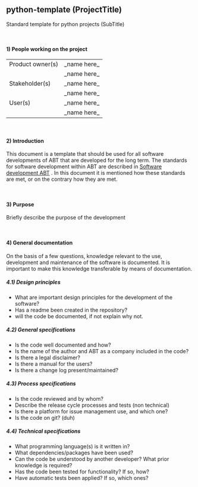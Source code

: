 ## python-template (ProjectTitle)
Standard template for python projects (SubTitle)

<br/>

#### 1) People working on the project
<table >
  <tr>
    <td style="text-align:left;" >Product owner(s)</th>
    <td style="text-align:left;" >_name here_</th>
  </tr>
    <tr>
    <td style="text-align:left;" ></th>
    <td style="text-align:left;" >_name here_</th>
  </tr>
    <tr>
    <td style="text-align:left;" >Stakeholder(s)</th>
    <td style="text-align:left;" >_name here_</th>
  </tr>
    <tr>
    <td style="text-align:left;" ></th>
    <td style="text-align:left;" >_name here_</th>
  </tr>
    <tr>
    <td style="text-align:left;" >User(s)</th>
    <td style="text-align:left;" >_name here_</th>
  </tr>
    <tr>
    <td style="text-align:left;" ></th>
    <td style="text-align:left;" >_name here_</th>
  </tr>
</table>

<br/>

#### 2) Introduction
This document is a template that should be used for all software developments of ABT that are developed for the long term. The standards for software development within ABT are described in [Software development ABT](https://oosterhoffgroup.sharepoint.com/sites/KennisgroepComputationalSolutions/_layouts/15/Doc.aspx?OR=teams&action=edit&sourcedoc={141057A7-BB1F-49C2-B85E-EDE73928AE2D}) . In this document it is mentioned how these standards are met, or on the contrary how they are met.   

<br/>

#### 3) Purpose
Briefly describe the purpose of the development

<br/> 

#### 4) General documentation
On the basis of a few questions, knowledge relevant to the use, development and maintenance of the software is documented. It is important to make this knowledge transferable by means of documentation. 

##### 4.1) Design principles
- What are important design principles for the development of the software?
- Has a readme been created in the repository?
- will the code be documented, if not explain why not.

##### 4.2) General specifications
- Is the code well documented and how?
- Is the name of the author and ABT as a company included in the code?
- Is there a legal disclaimer?
- Is there a manual for the users?
- Is there a change log present/maintained?

##### 4.3) Process specifications
- Is the code reviewed and by whom?
- Describe the release cycle processes and tests (non technical)
- Is there a platform for issue management use, and which one?
- Is the code on git? (duh)

##### 4.4) Technical specifications 
- What programming language(s) is it written in?
- What dependencies/packages have been used?
- Can the code be understood by another developer? What prior knowledge is required?
- Has the code been tested for functionality? If so, how?
- Have automatic tests been applied? If so, which ones?



